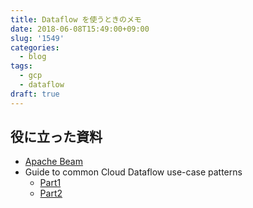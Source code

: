```yaml
---
title: Dataflow を使うときのメモ
date: 2018-06-08T15:49:00+09:00
slug: '1549'
categories:
  - blog
tags:
  - gcp
  - dataflow
draft: true
---
```



## 役に立った資料

* [Apache Beam](https://beam.apache.org/documentation/programming-guide/)
* Guide to common Cloud Dataflow use-case patterns
  * [Part1](https://cloud.google.com/blog/big-data/2017/06/guide-to-common-cloud-dataflow-use-case-patterns-part-1)
  * [Part2](https://cloud.google.com/blog/big-data/2017/06/guide-to-common-cloud-dataflow-use-case-patterns-part-2)

